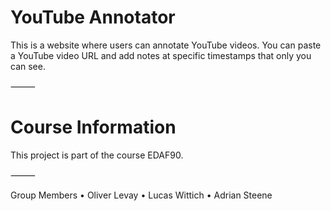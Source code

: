 # YouTube Annotator

This is a website where users can annotate YouTube videos.
You can paste a YouTube video URL and add notes at specific timestamps that only you can see.

⸻

# Course Information

This project is part of the course EDAF90.

⸻

Group Members
• Oliver Levay
• Lucas Wittich
• Adrian Steene
